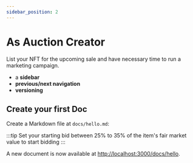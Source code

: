 ```yaml
---
sidebar_position: 2
---
```


# As Auction Creator

List your NFT for the upcoming sale and have necessary time to run a marketing campaign.

- a **sidebar**
- **previous/next navigation**
- **versioning**

## Create your first Doc

Create a Markdown file at `docs/hello.md`:

:::tip
Set your starting bid between 25% to 35% of the item's fair market value to start bidding
:::

A new document is now available at [http://localhost:3000/docs/hello](http://localhost:3000/docs/hello).